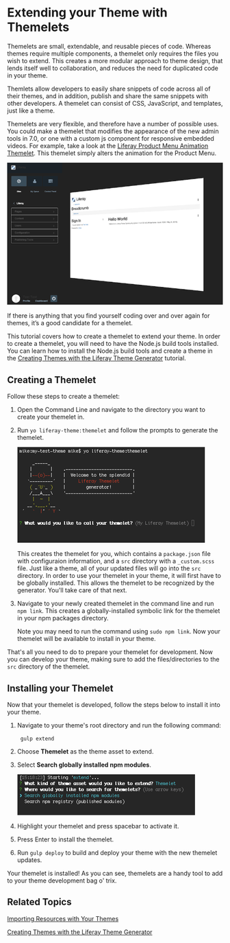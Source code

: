 # Extending your Theme with Themelets [](id=extending-your-theme-with-themelets)

Themelets are small, extendable, and reusable pieces of code. Whereas themes 
require multiple components, a themelet only requires the files you wish to 
extend. This creates a more modular approach to theme design, that lends itself 
well to collaboration, and reduces the need for duplicated code in your theme.

Themlets allow developers to easily share snippets of code across all of 
their themes, and in addition, publish and share the same snippets with other 
developers. A themelet can consist of CSS, JavaScript, and templates, just 
like a theme.

Themelets are very flexible, and therefore have a number of possible uses. You 
could make a themelet that modifies the appearance of the new admin tools in 7.0, 
or one with a custom js component for responsive embedded videos. For example,
take a look at the [Liferay Product Menu Animation Themelet](https://www.npmjs.com/package/lfr-product-menu-animation-themelet). 
This themelet simply alters the animation for the Product Menu.

![Figure 1: Themelets can be used to modify one aspect of the UI, that you can then reuse in your other themes.](../../images/product-menu-animation-themelet.png)

If there is anything that you find yourself coding over and over again for 
themes, it’s a good candidate for a themelet.

This tutorial covers how to create a themelet to extend your theme. In order to 
create a themelet, you will need to have the Node.js build tools installed. You 
can learn how to install the Node.js build tools and create a theme in the 
[Creating Themes with the Liferay Theme Generator](/develop/tutorials/-/knowledge_base/7-0/creating-themes-with-the-liferay-theme-generator) 
tutorial.

## Creating a Themelet [](id=creating-a-themelet)

Follow these steps to create a themelet:

1. Open the Command Line and navigate to the directory you want to create your 
   themelet in.

2. Run `yo liferay-theme:themelet` and follow the prompts to generate the 
   themelet.

    ![Figure 2: The Themelet sub-generator automates the themelet creation process, making it quick and easy.](../../images/themelet-prompt.png)
   
    This creates the themelet for you, which contains a `package.json` file with 
    configuraion information, and a `src` directory with a `_custom.scss` file. 
    Just like a theme, all of your updated files will go into the `src` 
    directory. In order to use your themelet in your theme, it will first have 
    to be globally installed. This allows the themelet to be recognized by the 
    generator. You'll take care of that next.

3. Navigate to your newly created themelet in the command line and run 
   `npm link`. This creates a globally-installed symbolic link for the 
   themelet in your npm packages directory.
			
    Note you may need to run the command using `sudo npm link`. Now your 
    themelet will be available to install in your theme.
    
That's all you need to do to prepare your themelet for development. Now you can
develop your theme, making sure to add the files/directories to the `src`
directory of the themelet.

## Installing your Themelet [](id=installing-your-themelet)

Now that your themelet is developed, follow the steps below to install it into
your theme.

1. Navigate to your theme's root directory and run the following command:

        gulp extend

2. Choose **Themelet** as the theme asset to extend.

3. Select **Search globally installed npm modules**.

    ![Figure 3: You can extend your theme using globally installed npm modules or published npm modules.](../../images/install-themelet.png)

4. Highlight your themelet and press spacebar to activate it.

5. Press Enter to install the themelet.

6. Run `gulp deploy` to build and deploy your theme with the new themelet 
   updates.
   
Your themelet is installed! As you can see, themelets are a handy tool to add to
your theme development bag o' trix.

## Related Topics [](id=related-topics)

[Importing Resources with Your Themes](/develop/tutorials/-/knowledge_base/7-0/importing-resources-with-your-themes)

[Creating Themes with the Liferay Theme Generator](/develop/tutorials/-/knowledge_base/7-0/creating-themes-with-the-liferay-theme-generator)
